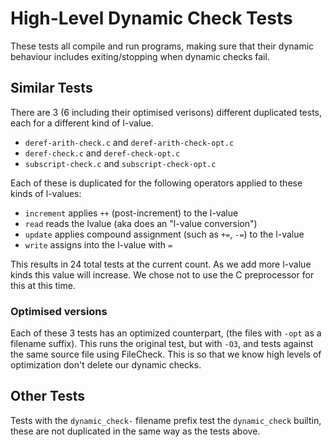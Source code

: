 # High-Level Dynamic Check Tests

These tests all compile and run programs, making sure that their 
dynamic behaviour includes exiting/stopping when dynamic checks fail.

## Similar Tests

There are 3 (6 including their optimised verisons) different duplicated tests, each
for a different kind of l-value.
- `deref-arith-check.c` and `deref-arith-check-opt.c`
- `deref-check.c` and `deref-check-opt.c`
- `subscript-check.c` and `subscript-check-opt.c`

Each of these is duplicated for the following operators applied to these kinds of
l-values:
- `increment` applies `++` (post-increment) to the l-value
- `read` reads the lvalue (aka does an "l-value conversion")
- `update` applies compound assignment (such as `+=`, `-=`) to the l-value
- `write` assigns into the l-value with `=`

This results in 24 total tests at the current count. As we add more l-value kinds
this value will increase. We chose not to use the C preprocessor for this at this
time.

### Optimised versions

Each of these 3 tests has an optimized counterpart, (the files with `-opt` as
a filename suffix). This runs the original test, but with `-O3`, and tests
against the same source file using FileCheck. This is so that we know high levels
of optimization don't delete our dynamic checks.

## Other Tests

Tests with the `dynamic_check-` filename prefix test the `dynamic_check` builtin,
these are not duplicated in the same way as the tests above.
